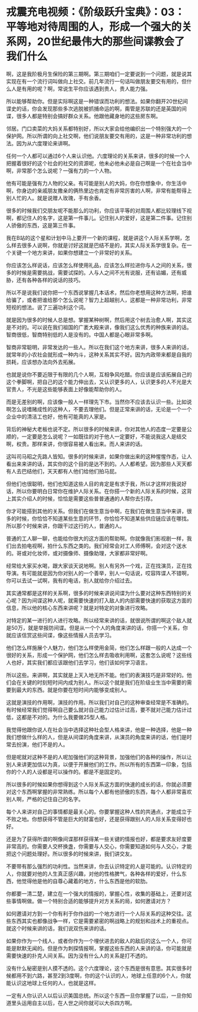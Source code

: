 # 戎震充电视频：《阶级跃升宝典》：03：平等地对待周围的人，形成一个强大的关系网，20世纪最伟大的那些间谍教会了我们什么

啊，这是我阶极月生保险的第三期啊。第三期咱们一定要说到一个问题，就是说其实现在有一个流行词叫做向上社交。前几年流行一句话叫做朋友要交有用的，但什么人是有用的呢？啊，常说生平你应该遇到贵人，贵人能力强。

所以能够帮助你。但是实际啊这是一种错误而功利的想法。如果你翻开20世纪间谍史的话，你会发现那些多次逃脱被抓捕命运的啊，甭管是苏联的还是英国的间谍，很多人都是特别会搞好群众关系。他跟他藏身地的这些房东啊。

邻居。门口卖菜的大妈关系都特别好，所以大家会给他编织出一个特别强大的一个保护网。所以所谓的向上社交啊，他们说朋友要交有用的，这是一种非常功利的想法。因为从六度理论来讲啊。

任何一个人都可以通过6个人来认识他。六度理论的关系来讲，很多的时候一个人把握着很好的这个社会的社交的资源呢，他未必他未必是自己啊是一个在社会当中啊，非常那个怎么说呢？一强有力的一个人物。

他有可能是强有力人物的父亲。有可能是别人的大妈，你在你想象中，你生活中啊，你身边的亲戚朋友撒亲的俩热里边也肯定有非常厉害的人啊，非常有能帮得上别人忙的人。就是说赠人玫瑰，手有余香。

很多的时候我们交朋友呢不能那么的功利，你应该平等的对周围人都比较理线下视啊，都记住人的名字，这是第一件事儿。记住别人的爱好，这是第二件事。记住别人骄傲的东西，这是第三件事。

我在B站的这个星和计划中马上要开一个新的课程，就是讲这个人际关系学啊，怎么样去很多人说啊，你就是讨好这就是巴结不是的，其实人际关系学很复杂。在一个关键一个地方来讲，如果你想建立一个非常好的关系。

你应该怎么样说话，应该怎么样使用礼品，应该怎么样拉进你与人之间的关系，很多的时候是需要挑战，需要试探的。人与人之间不光有说服，还有谄媚，还有威胁，还有各种各样的说话的技巧。

所以不是说我们说你把一个东西说掌握几本话术，然后你老想用这种方法啊，把谁给骗了，或者把谁给那个怎么说呢？智力上超越别人，这都是一种非常功利，非常短视的想法。说了三遍功利这个词。

就是因为很多的时候人总是想。掌握某种树啊，然后用这个树去治愈人啊，其实这是不对的。可以说在我们祖国的广袤大殿来讲，像我们这么优秀的种族来讲的话。智商很低，智商特别低的人是没有的。中国人都是心眼非常多啊。

智商非常聪明，非常发达的一些人。所以在我们这个地方来讲，很多人来讲的话，就常年的小农社会就形成一种内斗，这种关系其实不好。因为内政带来都是自我的损耗，应该想办法向外去拓展。

也就是说你不要近限于有限的几个人啊，互相争风吃醋。你应该是应该拓展自己的这个拳脚啊，把自己的这个能力伸出去，又认识更多的人，认识更多的人不光是大官贵人，不光是这些能够表面上好像能帮助你的人。

而是无差别的啊，应该像一般人一样理先下市。当然你不应该去认识一些。比如说啊怎么说嗜赌成性的这种人，不要去理他们。但是正常来讲的话，无论是一个一个企业中的清洁工也好，他有可能真的人家是。

背后的神秘大老板也说不定。所以很多的时候来讲，你对其他人的态度一定要是公顺的，一定要是怎么说呢？一如既往的对于他人一定要好，不能说我这人是结交啊，权贵。那样来讲，你很容易被人看出来。而人来讲的话。

这叫司马昭之先路人皆知。很多的时候来讲，如果你做出来的这种惺惺作态，让人看出来来讲的话，其实你的这个目的是达不到的。人人都希望。因为那些人天天都有人去巴结他们，天天都有人他们给他们拍马屁。

但他们也很聪明，他们也知道这些人目的肯定是有求于我，所以才这样对我说好话，所以你要明白日常你在维护人际关系。在你搭一个新的人际关系的时候，这背上其实介绍人的时候，恰恰是需要这些普普通通的人帮你去引荐。

你才可能搭到其他的关系。但我们在做生意当中啊，在我们在做生意当中来讲，很多的时候，你恰恰不知道某些生意的环节，你恰恰不知道某些供应链应该在哪找。所以那个时候来讲，你跟干过这行的人，普通的人。

普通的工人聊一聊，也能给你很大的这方面的帮助啊。你就像我们影视剧一样，我们出去拍电视啊，拍什么东西之类的。我们经常会对工人师傅啊，会对这个送水的。哥或对化妆师，或对摄像师、摄像助理，大家都非常好啊。

经常给大家买水喝，跟大家谈天说地啊。别人有另外一个戏，正在找演员，正在找导演。有可能就是因为你对别人的一个善举，别人一句话说，哎容阵谍人不错啊，你可以去试一试啊，我有的电话，别人就给你介绍过去。

其实通常都是这样的关系啊，很多的时候来讲说间谍为什么要对这种东西特别的关心呢？因为间谍这种人呢，就需要快速的打入敌人的内部需要快速的获取这方面的信息，所以他的核心东西来讲呢？就是对特定的对象进行攻略。

对特定的某一进行的人进行攻略。所以经常来讲的话，就很说所谓的啊这个敌人就是50万，就是举报防间谍。但是从一个个人的角度来讲的话，你搭一个关系，你就应该信赏这些间谍，像这些情报人员去学习。

他们怎么样施展个人魅力，他们怎么样使用金简，他们怎么样跟一般的人达成一个很好的关系，形成一个保护网，他们怎么样去吸收利用啊，这套怎么说呢？这些线人也好，其实我们都应该跟他们去学习，他们该如何学习语言。

所以这些。来讲啊，其实就是上天入地无所不能。他们的表演技巧是非常好的。他们会在关键的时刻短时间内成为别人。所以这个就是我们在阶级业生当中需要的需要到最大的东西。就是你要在短时间内能够变成别人。

这就是演技的作用啊，演技的作用。所以我们对自己的这种审查经常是不准确的。有时候经常我们觉得啊自己要么就对自己能力过估计过高，要不就对己能力估计过低，这都是不对的。为什么我要做25型人格。

我觉得他跟你说人在社会当中选择这种社会型人格来讲，他是一种选择，他是一种我们想做什么样的人，但是从间谍的角度来讲，从演员的角度来讲的话，他们是时常去扮演，他们不是的人。

但是呢就对这种不是的人呢加强他们的这种背景，加强他们的各种的操作，所以让别人来讲更加信以为真，以便于开展他们的工作。所以所有的东西第一印象，包括你的个人的人设都是可以操作的。都是不是固定的。

所以很多的时候如果你想得到这个人际关系这方面的快速的成长的话，你就必须要对这个东西啊掌握的非常熟练。所以每个人都有他骄傲的东西，每个人都非常喜欢别人啊，严格的记住自己的名字。

每个人来讲对自己的事情都是最关心的。你要掌握这种人性的共通点，才能成立于不败之地。你想获得不管是巨大的财富也好，还是获得跟别人的人际关系变得好也好。

还是为了获得所谓的啊像间谍那样获得某一些关键的情报也好，都是要求友好度要非常高的。你需要人交杯换盏，你需要与人交心，你需要知道如何与人交心，才能把这个问题处理好。所以很多的时候来讲，我们讲交友。

不要带有那么强烈的功利性。当然来讲，你去认识特定的人是可能的。认识特定的人，你就要对他的人生真正感兴趣，对他的性格脾气，各种各样的爱好，什么东西，他觉得他是他的自尊心藏着的地方，什么东西是他的软肋。

你都要一清二楚，建立在一个强大的情报的，掌握心性，收集的基础上，还要对这些事情啊做。做一个特别合适的能够提升对方关系的局，如何邀请对方？

如何邀请对方到一个你有利于你作战的一个地方进行一个人际关系的这种交往。这些东西其实也都像战争一样，它是需要紧密的啊战略上的规划和战术上的重视点。就这个时候来讲的话，我们说双伤来讲的话。

如果你作为一个线人，或者你作为一个埋伏进去的敌人的敌后的这么一个人，你可能是默默无闻的。但是作为刺探情报啊，掌握这些东西的人来讲的话，你可能就是需要快速的扑克人间关系。因为没有什么人的关系是打不透的。

没有什么秘密是别人摸不透的。这个六度理论，这个东西是很有意思。其实很多时候都用不到六路，甚至2到3度啊，你的这个认识的人，地球上任意的6个人，你就能认识这地球上任何的人，也就是这样。

一定有人你认识人以后认识美国总统。所以这个东西一旦你掌握了以后，一旦你知道里头运用自主以后，在人世之间你就可以大杀四方啊。

